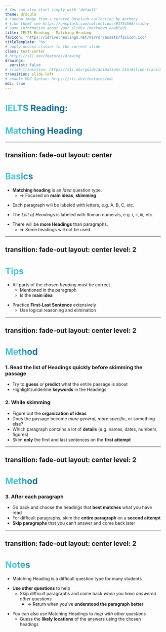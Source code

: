 ```yaml
---
# You can also start simply with 'default'
theme: dracula
# random image from a curated Unsplash collection by Anthony
# like them? see https://unsplash.com/collections/94734566/slidev
# some information about your slides (markdown enabled)
title: IELTS Reading - Matching Heading
favicon: 'https://idrive.neolingo.net/mirror/assets/favicon.ico'
titleTemplate: '%s'
# apply unocss classes to the current slide
class: text-center
# https://sli.dev/features/drawing
drawings:
  persist: false
# slide transition: https://sli.dev/guide/animations.html#slide-transitions
transition: slide-left
# enable MDC Syntax: https://sli.dev/features/mdc
mdc: true
---
```


# IELTS Reading: 

# Matching Heading

---
transition: fade-out
layout: center
---

# Basics

<v-click>

- **Matching heading** is an *Idea* question type.
  - => Focused on **main ideas**, **skimming**

</v-click>

<v-click>

- Each paragraph will be labeled with letters, e.g. A, B, C, etc.

</v-click>

<v-click>

- The *List of Headings* is labeled with Roman numerals, e.g. i, ii, iii, etc.

</v-click>

<v-click>

- There will be **more Headings** than paragraphs.
  - => Some headings will not be used

</v-click>

<style>
h1 {
  background-color: #2B90B6;
  background-image: linear-gradient(45deg, #4EC5D4 10%, #146b8c 20%);
  background-size: 100%;
  -webkit-background-clip: text;
  -moz-background-clip: text;
  -webkit-text-fill-color: transparent;
  -moz-text-fill-color: transparent;
}
</style>

---
transition: fade-out
layout: center
level: 2
---

# Tips
<v-click>

- All parts of the chosen *heading* must be correct
  - Mentioned in the paragraph
  - Is the **main idea**

</v-click>
<v-click>

- Practice **First-Last Sentence** extensively
  - Use logical reasoning and elimination

</v-click>

<style>
h1 {
  background-color: #2B90B6;
  background-image: linear-gradient(45deg, #4EC5D4 10%, #146b8c 20%);
  background-size: 100%;
  -webkit-background-clip: text;
  -moz-background-clip: text;
  -webkit-text-fill-color: transparent;
  -moz-text-fill-color: transparent;
}
</style>

---
transition: fade-out
layout: center
level: 2
---

# Method

<v-click>

### 1. Read the list of Headings quickly before skimming the passage
  - Try to **guess** or **predict** what the entire passage is about
  - Highlight/underline **keywords** in the Headings

</v-click>

<v-click>

### 2. While skimming
  - Figure out the **organization of ideas**
  - Does the passage become *more general*, *more specific*, or something else?
  - Which paragraph contains a lot of **details** (e.g. names, dates, numbers, figures)
  - Skim **only** the first and last sentences on the **first attempt**

</v-click>

<style>
h1 {
  background-color: #2B90B6;
  background-image: linear-gradient(45deg, #4EC5D4 10%, #146b8c 20%);
  background-size: 100%;
  -webkit-background-clip: text;
  -moz-background-clip: text;
  -webkit-text-fill-color: transparent;
  -moz-text-fill-color: transparent;
}
</style>

---
transition: fade-out
layout: center
level: 2
---

# Method

<v-click>

### 3. After each paragraph
  - Go back and choose the headings that **best matches** what you have read
  - For difficult paragraphs, skim the **entire paragraph** on a **second attempt**
  - **Skip paragraphs** that you can't answer and come back later

</v-click>

<style>
h1 {
  background-color: #2B90B6;
  background-image: linear-gradient(45deg, #4EC5D4 10%, #146b8c 20%);
  background-size: 100%;
  -webkit-background-clip: text;
  -moz-background-clip: text;
  -webkit-text-fill-color: transparent;
  -moz-text-fill-color: transparent;
}
</style>

---
transition: fade-out
layout: center
level: 2
---

# Notes

<v-click>

- Matching Heading is a difficult question type for many students

</v-click>

<v-click>

- **Use other questions** to help
  - Skip difficult paragraphs and come back *when you have answered other questions*
    - => Return when you've **understood the paragraph better**

</v-click>

<v-click>

- You can also use Matching Headings to *help with other questions*
  - Guess the **likely locations** of the answers using the chosen headings

</v-click>

<style>
h1 {
  background-color: #2B90B6;
  background-image: linear-gradient(45deg, #4EC5D4 10%, #146b8c 20%);
  background-size: 100%;
  -webkit-background-clip: text;
  -moz-background-clip: text;
  -webkit-text-fill-color: transparent;
  -moz-text-fill-color: transparent;
}
</style>

